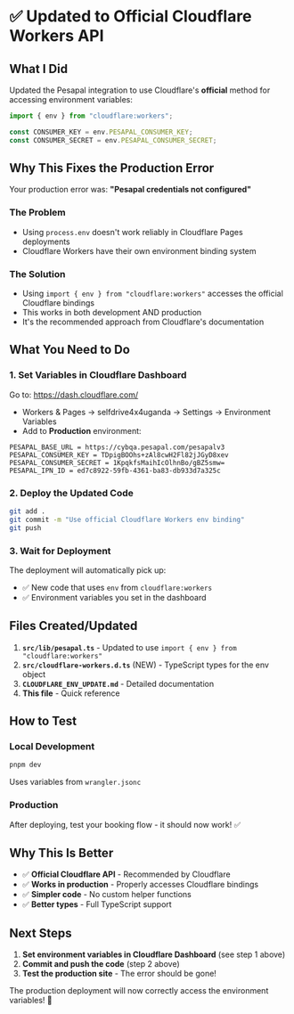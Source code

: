 # ✅ Updated to Official Cloudflare Workers API

## What I Did

Updated the Pesapal integration to use Cloudflare's **official** method for accessing environment variables:

```typescript
import { env } from "cloudflare:workers";

const CONSUMER_KEY = env.PESAPAL_CONSUMER_KEY;
const CONSUMER_SECRET = env.PESAPAL_CONSUMER_SECRET;
```

## Why This Fixes the Production Error

Your production error was: **"Pesapal credentials not configured"**

### The Problem
- Using `process.env` doesn't work reliably in Cloudflare Pages deployments
- Cloudflare Workers have their own environment binding system

### The Solution
- Using `import { env } from "cloudflare:workers"` accesses the official Cloudflare bindings
- This works in both development AND production
- It's the recommended approach from Cloudflare's documentation

## What You Need to Do

### 1. Set Variables in Cloudflare Dashboard

Go to: https://dash.cloudflare.com/
- Workers & Pages → selfdrive4x4uganda → Settings → Environment Variables
- Add to **Production** environment:

```
PESAPAL_BASE_URL = https://cybqa.pesapal.com/pesapalv3
PESAPAL_CONSUMER_KEY = TDpigBOOhs+zAl8cwH2Fl82jJGyD8xev
PESAPAL_CONSUMER_SECRET = 1KpqkfsMaihIcOlhnBo/gBZ5smw=
PESAPAL_IPN_ID = ed7c8922-59fb-4361-ba83-db933d7a325c
```

### 2. Deploy the Updated Code

```bash
git add .
git commit -m "Use official Cloudflare Workers env binding"
git push
```

### 3. Wait for Deployment

The deployment will automatically pick up:
- ✅ New code that uses `env` from `cloudflare:workers`
- ✅ Environment variables you set in the dashboard

## Files Created/Updated

1. **`src/lib/pesapal.ts`** - Updated to use `import { env } from "cloudflare:workers"`
2. **`src/cloudflare-workers.d.ts`** (NEW) - TypeScript types for the env object
3. **`CLOUDFLARE_ENV_UPDATE.md`** - Detailed documentation
4. **This file** - Quick reference

## How to Test

### Local Development
```bash
pnpm dev
```
Uses variables from `wrangler.jsonc`

### Production
After deploying, test your booking flow - it should now work! ✅

## Why This Is Better

- ✅ **Official Cloudflare API** - Recommended by Cloudflare
- ✅ **Works in production** - Properly accesses Cloudflare bindings
- ✅ **Simpler code** - No custom helper functions
- ✅ **Better types** - Full TypeScript support

## Next Steps

1. **Set environment variables in Cloudflare Dashboard** (see step 1 above)
2. **Commit and push the code** (step 2 above)
3. **Test the production site** - The error should be gone!

The production deployment will now correctly access the environment variables! 🚀
